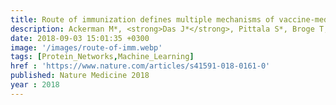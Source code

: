 ```yaml
---
title: Route of immunization defines multiple mechanisms of vaccine-mediated protection against SIV
description: Ackerman M*, <strong>Das J*</strong>, Pittala S*, Broge T, Linde C, Suscovich T, Brown E, Bradley T, Natarajan H, Lin S, Sassic J, OKeefe S, Mehta N, Goodman D, Sips M, Weiner J, Tomaras G, Haynes B, Lauffenburger D, Bailey-Kellogg C, Roederer M, Alter G
date: 2018-09-03 15:01:35 +0300
image: '/images/route-of-imm.webp'
tags: [Protein_Networks,Machine_Learning]
href : 'https://www.nature.com/articles/s41591-018-0161-0'
published: Nature Medicine 2018
year : 2018
---
```

